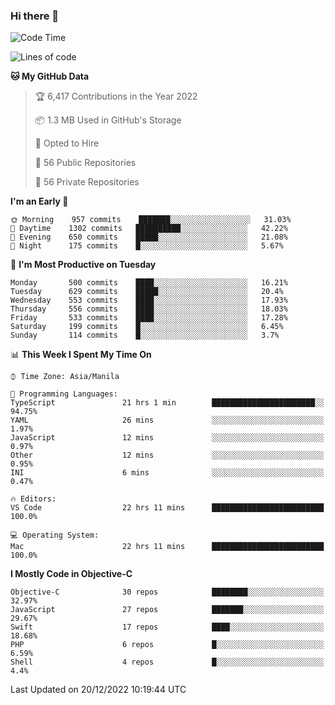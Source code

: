 ### Hi there 👋

<!--START_SECTION:waka-->
![Code Time](http://img.shields.io/badge/Code%20Time-3%2C497%20hrs%2029%20mins-blue)

![Lines of code](https://img.shields.io/badge/From%20Hello%20World%20I%27ve%20Written-2%20Million%20lines%20of%20code-blue)

**🐱 My GitHub Data** 

> 🏆 6,417 Contributions in the Year 2022
 > 
> 📦 1.3 MB Used in GitHub's Storage 
 > 
> 💼 Opted to Hire
 > 
> 📜 56 Public Repositories 
 > 
> 🔑 56 Private Repositories  
 > 
**I'm an Early 🐤** 

```text
🌞 Morning    957 commits    ███████░░░░░░░░░░░░░░░░░░   31.03% 
🌆 Daytime    1302 commits   ██████████░░░░░░░░░░░░░░░   42.22% 
🌃 Evening    650 commits    █████░░░░░░░░░░░░░░░░░░░░   21.08% 
🌙 Night      175 commits    █░░░░░░░░░░░░░░░░░░░░░░░░   5.67%

```
📅 **I'm Most Productive on Tuesday** 

```text
Monday       500 commits    ████░░░░░░░░░░░░░░░░░░░░░   16.21% 
Tuesday      629 commits    █████░░░░░░░░░░░░░░░░░░░░   20.4% 
Wednesday    553 commits    ████░░░░░░░░░░░░░░░░░░░░░   17.93% 
Thursday     556 commits    ████░░░░░░░░░░░░░░░░░░░░░   18.03% 
Friday       533 commits    ████░░░░░░░░░░░░░░░░░░░░░   17.28% 
Saturday     199 commits    █░░░░░░░░░░░░░░░░░░░░░░░░   6.45% 
Sunday       114 commits    █░░░░░░░░░░░░░░░░░░░░░░░░   3.7%

```


📊 **This Week I Spent My Time On** 

```text
⌚︎ Time Zone: Asia/Manila

💬 Programming Languages: 
TypeScript               21 hrs 1 min        ███████████████████████░░   94.75% 
YAML                     26 mins             ░░░░░░░░░░░░░░░░░░░░░░░░░   1.97% 
JavaScript               12 mins             ░░░░░░░░░░░░░░░░░░░░░░░░░   0.97% 
Other                    12 mins             ░░░░░░░░░░░░░░░░░░░░░░░░░   0.95% 
INI                      6 mins              ░░░░░░░░░░░░░░░░░░░░░░░░░   0.47%

🔥 Editors: 
VS Code                  22 hrs 11 mins      █████████████████████████   100.0%

💻 Operating System: 
Mac                      22 hrs 11 mins      █████████████████████████   100.0%

```

**I Mostly Code in Objective-C** 

```text
Objective-C              30 repos            ████████░░░░░░░░░░░░░░░░░   32.97% 
JavaScript               27 repos            ███████░░░░░░░░░░░░░░░░░░   29.67% 
Swift                    17 repos            ████░░░░░░░░░░░░░░░░░░░░░   18.68% 
PHP                      6 repos             █░░░░░░░░░░░░░░░░░░░░░░░░   6.59% 
Shell                    4 repos             █░░░░░░░░░░░░░░░░░░░░░░░░   4.4%

```



 Last Updated on 20/12/2022 10:19:44 UTC
<!--END_SECTION:waka-->


<!--
**rad182/rad182** is a ✨ _special_ ✨ repository because its `README.md` (this file) appears on your GitHub profile.

Here are some ideas to get you started:

- 🔭 I’m currently working on ...
- 🌱 I’m currently learning ...
- 👯 I’m looking to collaborate on ...
- 🤔 I’m looking for help with ...
- 💬 Ask me about ...
- 📫 How to reach me: ...
- 😄 Pronouns: ...
- ⚡ Fun fact: ...
-->
